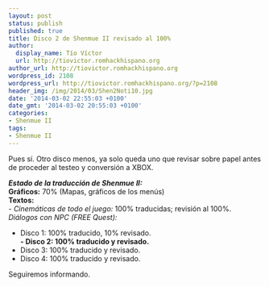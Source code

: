 ```yaml
---
layout: post
status: publish
published: true
title: Disco 2 de Shenmue II revisado al 100%
author:
  display_name: Tío Víctor
  url: http://tiovictor.romhackhispano.org
author_url: http://tiovictor.romhackhispano.org
wordpress_id: 2108
wordpress_url: http://tiovictor.romhackhispano.org/?p=2108
header_img: /img/2014/03/Shen2Noti10.jpg
date: '2014-03-02 22:55:03 +0100'
date_gmt: '2014-03-02 20:55:03 +0100'
categories:
- Shenmue II
tags:
- Shenmue II
---
```

Pues sí. Otro disco menos, ya solo queda uno que revisar sobre papel antes de proceder al testeo y conversión a XBOX.

**_Estado de la traducción de Shenmue II:_  
Gráficos:** 70% (Mapas, gráficos de los menús)  
**Textos:**  
_- Cinemáticas de todo el juego:_ 100% traducidas; revisión al 100%.  
_Diálogos con NPC (FREE Quest):_  
- Disco 1: 100% traducido, 10% revisado.  
**- Disco 2: 100% traducido y revisado.**  
- Disco 3: 100% traducido y revisado.  
- Disco 4: 100% traducido y revisado.

Seguiremos informando.

